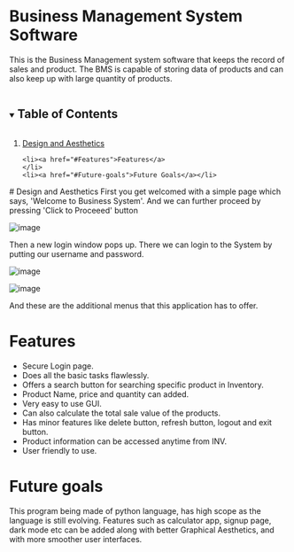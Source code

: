 # Business Management System Software
This is the Business Management system  software that keeps the record of sales and product. The BMS is capable of storing data of products and can also keep up with large quantity of products. 


<!-- TABLE OF CONTENTS -->
<details open="open">
  <summary><h2 style="display: inline-block">Table of Contents</h2></summary>
  <ol>
    <li>
      <a href="#Design-and-Aesthetics">Design and Aesthetics</a>
    </li>
 
    <li><a href="#Features">Features</a>
    </li>
    <li><a href="#Future-goals">Future Goals</a></li>
  </ol>
</details>
# Design and Aesthetics
First you get welcomed with a simple page which says, 'Welcome to Business System'. And we can further proceed by pressing 'Click to Proceeed' button

![image](https://user-images.githubusercontent.com/84651025/135804521-70b2eb53-b5c2-4d3d-b9ac-65a5b3b28faf.png)

Then a new login window pops up. There we can login to the System by putting our username and password.

![image](https://user-images.githubusercontent.com/84651025/135804540-b415e773-5819-451a-b699-eb8feddd7ded.png)


![image](https://user-images.githubusercontent.com/84651025/135804718-999b43cf-76c0-469d-9d3f-dbdfc45d361e.png)


And these are the additional menus that this application has to offer.

# Features
* Secure Login page.
* Does all the basic tasks flawlessly.
* Offers a search button for searching specific product in Inventory.
* Product Name, price and quantity can added.
* Very easy to use GUI.
* Can also calculate the total sale value of the products.
* Has minor features like delete button, refresh button, logout and exit button.
* Product information can be accessed anytime from INV.
* User friendly to use.



# Future goals
This program being made of python language, has high scope as the language is still evolving. Features such as calculator app, signup page, dark mode etc can be added along with better Graphical Aesthetics, and with more smoother user interfaces.


